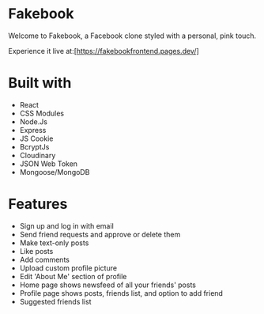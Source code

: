 # Fakebook

Welcome to Fakebook, a Facebook clone styled with a personal, pink touch.

Experience it live at:[https://fakebookfrontend.pages.dev/] 

# Built with

* React
* CSS Modules
* Node.Js
* Express
* JS Cookie
* BcryptJs
* Cloudinary
* JSON Web Token
* Mongoose/MongoDB

# Features


* Sign up and log in with email
* Send friend requests and approve or delete them
* Make text-only posts
* Like posts
* Add comments
* Upload custom profile picture
* Edit 'About Me' section of profile
* Home page shows newsfeed of all your friends' posts
* Profile page shows posts, friends list, and option to add friend
* Suggested friends list




